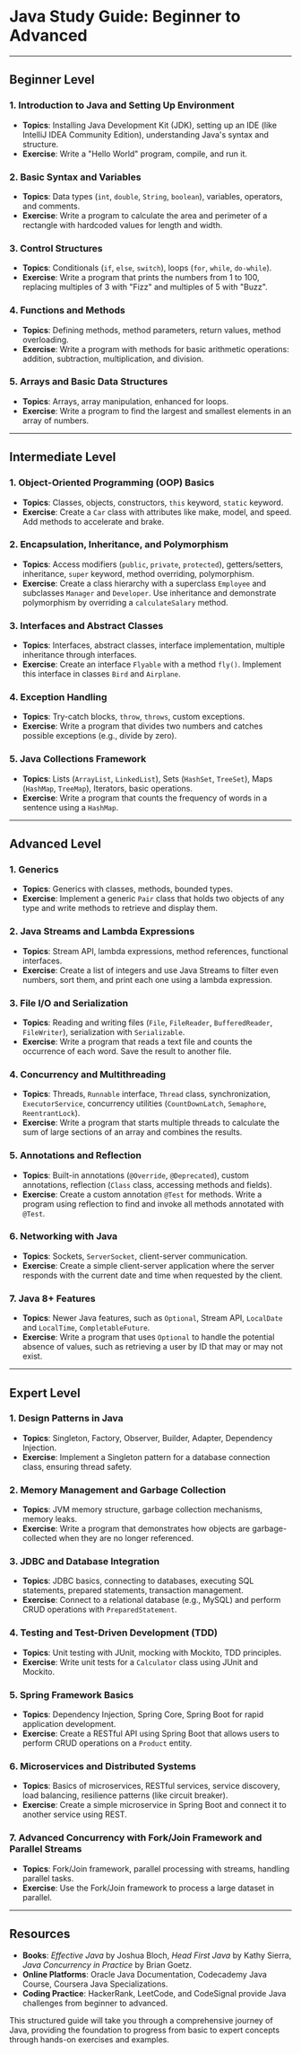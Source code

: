 # Java Study Guide: Beginner to Advanced

---

## Beginner Level

### 1. Introduction to Java and Setting Up Environment
- **Topics**: Installing Java Development Kit (JDK), setting up an IDE (like IntelliJ IDEA Community Edition), understanding Java's syntax and structure.
- **Exercise**: Write a "Hello World" program, compile, and run it.

### 2. Basic Syntax and Variables
- **Topics**: Data types (`int`, `double`, `String`, `boolean`), variables, operators, and comments.
- **Exercise**: Write a program to calculate the area and perimeter of a rectangle with hardcoded values for length and width.

### 3. Control Structures
- **Topics**: Conditionals (`if`, `else`, `switch`), loops (`for`, `while`, `do-while`).
- **Exercise**: Write a program that prints the numbers from 1 to 100, replacing multiples of 3 with "Fizz" and multiples of 5 with "Buzz".

### 4. Functions and Methods
- **Topics**: Defining methods, method parameters, return values, method overloading.
- **Exercise**: Write a program with methods for basic arithmetic operations: addition, subtraction, multiplication, and division.

### 5. Arrays and Basic Data Structures
- **Topics**: Arrays, array manipulation, enhanced for loops.
- **Exercise**: Write a program to find the largest and smallest elements in an array of numbers.

---

## Intermediate Level

### 1. Object-Oriented Programming (OOP) Basics
- **Topics**: Classes, objects, constructors, `this` keyword, `static` keyword.
- **Exercise**: Create a `Car` class with attributes like make, model, and speed. Add methods to accelerate and brake.

### 2. Encapsulation, Inheritance, and Polymorphism
- **Topics**: Access modifiers (`public`, `private`, `protected`), getters/setters, inheritance, `super` keyword, method overriding, polymorphism.
- **Exercise**: Create a class hierarchy with a superclass `Employee` and subclasses `Manager` and `Developer`. Use inheritance and demonstrate polymorphism by overriding a `calculateSalary` method.

### 3. Interfaces and Abstract Classes
- **Topics**: Interfaces, abstract classes, interface implementation, multiple inheritance through interfaces.
- **Exercise**: Create an interface `Flyable` with a method `fly()`. Implement this interface in classes `Bird` and `Airplane`.

### 4. Exception Handling
- **Topics**: Try-catch blocks, `throw`, `throws`, custom exceptions.
- **Exercise**: Write a program that divides two numbers and catches possible exceptions (e.g., divide by zero).

### 5. Java Collections Framework
- **Topics**: Lists (`ArrayList`, `LinkedList`), Sets (`HashSet`, `TreeSet`), Maps (`HashMap`, `TreeMap`), Iterators, basic operations.
- **Exercise**: Write a program that counts the frequency of words in a sentence using a `HashMap`.

---

## Advanced Level

### 1. Generics
- **Topics**: Generics with classes, methods, bounded types.
- **Exercise**: Implement a generic `Pair` class that holds two objects of any type and write methods to retrieve and display them.

### 2. Java Streams and Lambda Expressions
- **Topics**: Stream API, lambda expressions, method references, functional interfaces.
- **Exercise**: Create a list of integers and use Java Streams to filter even numbers, sort them, and print each one using a lambda expression.

### 3. File I/O and Serialization
- **Topics**: Reading and writing files (`File`, `FileReader`, `BufferedReader`, `FileWriter`), serialization with `Serializable`.
- **Exercise**: Write a program that reads a text file and counts the occurrence of each word. Save the result to another file.

### 4. Concurrency and Multithreading
- **Topics**: Threads, `Runnable` interface, `Thread` class, synchronization, `ExecutorService`, concurrency utilities (`CountDownLatch`, `Semaphore`, `ReentrantLock`).
- **Exercise**: Write a program that starts multiple threads to calculate the sum of large sections of an array and combines the results.

### 5. Annotations and Reflection
- **Topics**: Built-in annotations (`@Override`, `@Deprecated`), custom annotations, reflection (`Class` class, accessing methods and fields).
- **Exercise**: Create a custom annotation `@Test` for methods. Write a program using reflection to find and invoke all methods annotated with `@Test`.

### 6. Networking with Java
- **Topics**: Sockets, `ServerSocket`, client-server communication.
- **Exercise**: Create a simple client-server application where the server responds with the current date and time when requested by the client.

### 7. Java 8+ Features
- **Topics**: Newer Java features, such as `Optional`, Stream API, `LocalDate` and `LocalTime`, `CompletableFuture`.
- **Exercise**: Write a program that uses `Optional` to handle the potential absence of values, such as retrieving a user by ID that may or may not exist.

---

## Expert Level

### 1. Design Patterns in Java
- **Topics**: Singleton, Factory, Observer, Builder, Adapter, Dependency Injection.
- **Exercise**: Implement a Singleton pattern for a database connection class, ensuring thread safety.

### 2. Memory Management and Garbage Collection
- **Topics**: JVM memory structure, garbage collection mechanisms, memory leaks.
- **Exercise**: Write a program that demonstrates how objects are garbage-collected when they are no longer referenced.

### 3. JDBC and Database Integration
- **Topics**: JDBC basics, connecting to databases, executing SQL statements, prepared statements, transaction management.
- **Exercise**: Connect to a relational database (e.g., MySQL) and perform CRUD operations with `PreparedStatement`.

### 4. Testing and Test-Driven Development (TDD)
- **Topics**: Unit testing with JUnit, mocking with Mockito, TDD principles.
- **Exercise**: Write unit tests for a `Calculator` class using JUnit and Mockito.

### 5. Spring Framework Basics
- **Topics**: Dependency Injection, Spring Core, Spring Boot for rapid application development.
- **Exercise**: Create a RESTful API using Spring Boot that allows users to perform CRUD operations on a `Product` entity.

### 6. Microservices and Distributed Systems
- **Topics**: Basics of microservices, RESTful services, service discovery, load balancing, resilience patterns (like circuit breaker).
- **Exercise**: Create a simple microservice in Spring Boot and connect it to another service using REST.

### 7. Advanced Concurrency with Fork/Join Framework and Parallel Streams
- **Topics**: Fork/Join framework, parallel processing with streams, handling parallel tasks.
- **Exercise**: Use the Fork/Join framework to process a large dataset in parallel.

---

## Resources

- **Books**: *Effective Java* by Joshua Bloch, *Head First Java* by Kathy Sierra, *Java Concurrency in Practice* by Brian Goetz.
- **Online Platforms**: Oracle Java Documentation, Codecademy Java Course, Coursera Java Specializations.
- **Coding Practice**: HackerRank, LeetCode, and CodeSignal provide Java challenges from beginner to advanced.

This structured guide will take you through a comprehensive journey of Java, providing the foundation to progress from basic to expert concepts through hands-on exercises and examples.
